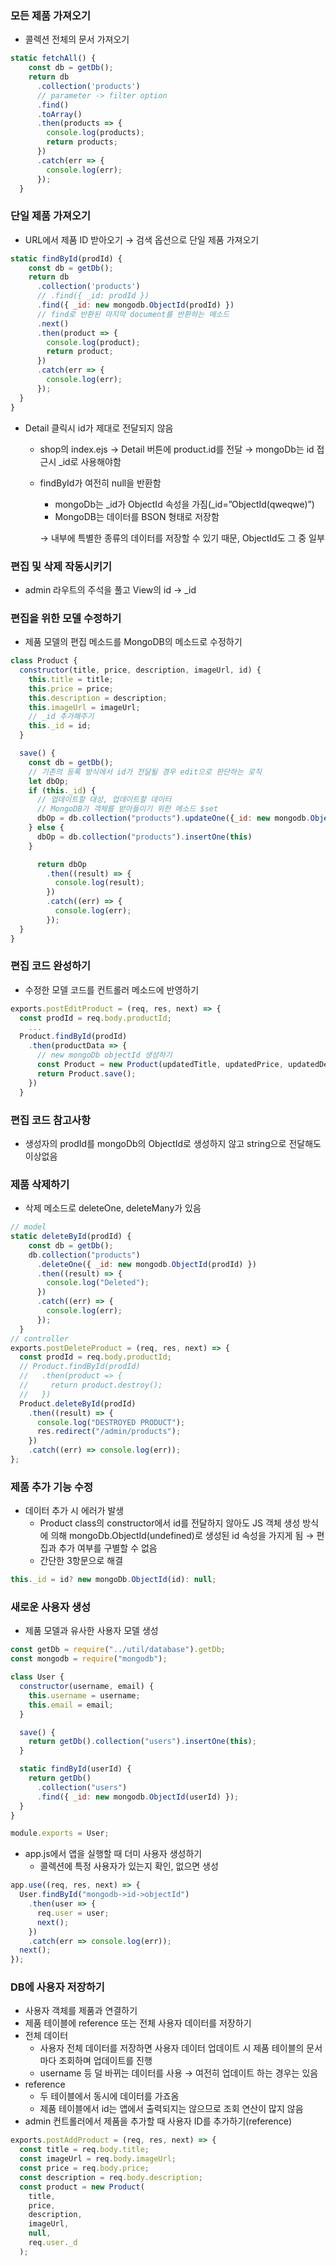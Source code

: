 ### 모든 제품 가져오기

- 콜렉션 전체의 문서 가져오기

```jsx
static fetchAll() {
    const db = getDb();
    return db
      .collection('products')
      // parameter -> filter option
      .find()
      .toArray()
      .then(products => {
        console.log(products);
        return products;
      })
      .catch(err => {
        console.log(err);
      });
  }

```

### 단일 제품 가져오기

- URL에서 제품 ID 받아오기 → 검색 옵션으로 단일 제품 가져오기

```jsx
static findById(prodId) {
    const db = getDb();
    return db
      .collection('products')
      // .find({ _id: prodId })
      .find({ _id: new mongodb.ObjectId(prodId) })
      // find로 반환된 마지막 document를 반환하는 메소드
      .next()
      .then(product => {
        console.log(product);
        return product;
      })
      .catch(err => {
        console.log(err);
      });
  }
}
```

- Detail 클릭시 id가 제대로 전달되지 않음
    - shop의 index.ejs → Detail 버튼에 product.id를 전달 → mongoDb는 id 접근시 _id로 사용해야함
    - findById가 여전히 null을 반환함
        - mongoDb는 _id가 ObjectId 속성을 가짐(_id=”ObjectId(qweqwe)”)
        - MongoDB는 데이터를 BSON 형태로 저장함
        
        → 내부에 특별한 종류의 데이터를 저장할 수 있기 때문, ObjectId도 그 중 일부
        

### 편집 및 삭제 작동시키기

- admin 라우트의 주석을 풀고 View의 id → _id

### 편집을 위한 모델 수정하기

- 제품 모델의 편집 메소드를 MongoDB의 메소드로 수정하기

```jsx
class Product {
  constructor(title, price, description, imageUrl, id) {
    this.title = title;
    this.price = price;
    this.description = description;
    this.imageUrl = imageUrl;
    // _id 추가해주기
    this._id = id;
  }

  save() {
    const db = getDb();
    // 기존의 등록 방식에서 id가 전달될 경우 edit으로 판단하는 로직
    let dbOp;
    if (this._id) {
      // 업데이트할 대상, 업데이트할 데이터
      // MongoDB가 객체를 받아들이기 위한 메소드 $set
      dbOp = db.collection("products").updateOne({_id: new mongodb.ObjectId(this._id)}, {$set: this})
    } else {
      dbOp = db.collection("products").insertOne(this)
    }

      return dbOp
        .then((result) => {
          console.log(result);
        })
        .catch((err) => {
          console.log(err);
        });
  }
}
```

### 편집 코드 완성하기

- 수정한 모델 코드를 컨트롤러 메소드에 반영하기

```jsx
exports.postEditProduct = (req, res, next) => {
  const prodId = req.body.productId;
	...
  Product.findById(prodId)
    .then(productData => {
      // new mongoDb objectId 생성하기
      const Product = new Product(updatedTitle, updatedPrice, updatedDesc, updatedImageUrl, new ObjectId(prodId));
      return Product.save();
    })
  }
```

### 편집 코드 참고사항

- 생성자의 prodId를 mongoDb의 ObjectId로 생성하지 않고 string으로 전달해도 이상없음

### 제품 삭제하기

- 삭제 메소드로 deleteOne, deleteMany가 있음

```jsx
// model
static deleteById(prodId) {
    const db = getDb();
    db.collection("products")
      .deleteOne({ _id: new mongodb.ObjectId(prodId) })
      .then((result) => {
        console.log("Deleted");
      })
      .catch((err) => {
        console.log(err);
      });
  }
// controller
exports.postDeleteProduct = (req, res, next) => {
  const prodId = req.body.productId;
  // Product.findById(prodId)
  //   .then(product => {
  //     return product.destroy();
  //   })
  Product.deleteById(prodId)
    .then((result) => {
      console.log("DESTROYED PRODUCT");
      res.redirect("/admin/products");
    })
    .catch((err) => console.log(err));
};
```

### 제품 추가 기능 수정

- 데이터 추가 시 에러가 발생
    - Product class의 constructor에서 id를 전달하지 않아도 JS 객체 생성 방식에 의해 mongoDb.ObjectId(undefined)로 생성된 id 속성을 가지게 됨 → 편집과 추가 여부를 구별할 수 없음
    - 간단한 3항문으로 해결

```jsx
this._id = id? new mongoDb.ObjectId(id): null;
```

### 새로운 사용자 생성

- 제품 모델과 유사한 사용자 모델 생성

```jsx
const getDb = require("../util/database").getDb;
const mongodb = require("mongodb");

class User {
  constructor(username, email) {
    this.username = username;
    this.email = email;
  }

  save() {
    return getDb().collection("users").insertOne(this);
  }

  static findById(userId) {
    return getDb()
      .collection("users")
      .find({ _id: new mongodb.ObjectId(userId) });
  }
}

module.exports = User;
```

- app.js에서 앱을 실행할 때 더미 사용자 생성하기
    - 콜렉션에 특정 사용자가 있는지 확인, 없으면 생성

```jsx
app.use((req, res, next) => {
  User.findById("mongodb->id->objectId")
    .then(user => {
      req.user = user;
      next();
    })
    .catch(err => console.log(err));
  next();
});
```

### DB에 사용자 저장하기

- 사용자 객체를 제품과 연결하기
- 제품 테이블에 reference 또는 전체 사용자 데이터를 저장하기
- 전체 데이터
    - 사용자 전체 데이터를 저장하면 사용자 데이터 업데이트 시 제품 테이블의 문서마다 조회하며 업데이트를 진행
    - username 등 덜 바뀌는 데이터를 사용 → 여전히 업데이트 하는 경우는 있음
- reference
    - 두 테이블에서 동시에 데이터를 가죠옴
    - 제품 테이블에서 id는 앱에서 출력되지는 않으므로 조회 연산이 많지 않음
- admin 컨트롤러에서 제품을 추가할 때 사용자 ID를 추가하기(reference)

```jsx
exports.postAddProduct = (req, res, next) => {
  const title = req.body.title;
  const imageUrl = req.body.imageUrl;
  const price = req.body.price;
  const description = req.body.description;
  const product = new Product(
    title,
    price,
    description,
    imageUrl,
    null,
    req.user._d
  );
```
